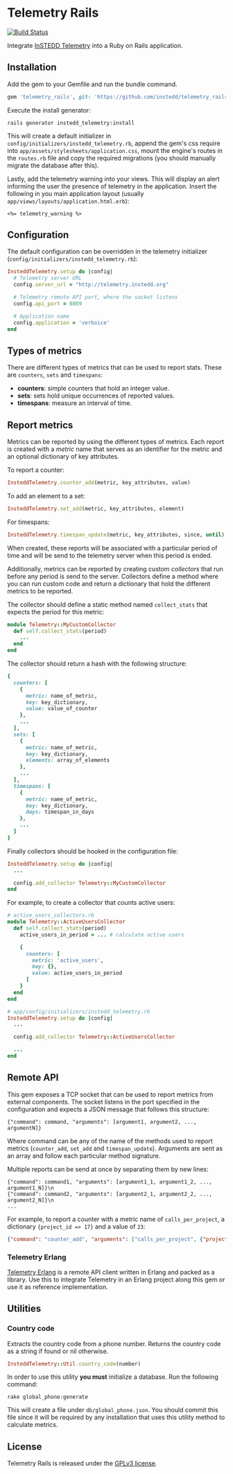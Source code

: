 # Telemetry Rails

[![Build Status](https://travis-ci.org/instedd/telemetry_rails.svg)](https://travis-ci.org/instedd/telemetry_rails)

Integrate [InSTEDD Telemetry](https://github.com/instedd/telemetry_server) into a Ruby on Rails application.

## Installation

Add the gem to your Gemfile and run the bundle command.

```ruby
gem 'telemetry_rails', git: 'https://github.com/instedd/telemetry_rails.git'
```

Execute the install generator:

```shell
rails generator instedd_telemetry:install
```

This will create a default initializer in `config/initializers/instedd_telemetry.rb`, append the gem's css require into `app/assets/stylesheets/application.css`, mount the engine's routes in the `routes.rb` file and copy the required migrations (you should manually migrate the database after this).

Lastly, add the telemetry warning into your views. This will display an alert informing the user the presence of telemetry in the application. Insert the following in you main application layout (usually
 `app/views/layouts/application.html.erb`):

 ```erb
 <%= telemetry_warning %>
 ```

## Configuration

The default configuration can be overridden in the telemetry initializer (`config/initializers/instedd_telemetry.rb`):

```ruby
InsteddTelemetry.setup do |config|
  # Telemetry server URL
  config.server_url = "http://telemetry.instedd.org"

  # Telemetry remote API port, where the socket listens
  config.api_port = 8089

  # Application name
  config.application = 'verboice'
end
```

## Types of metrics

There are different types of metrics that can be used to report stats. These are `counters`, `sets` and `timespans`:

* **counters**: simple counters that hold an integer value.
* **sets**: sets hold unique occurrences of reported values.
* **timespans**: measure an interval of time.

## Report metrics

Metrics can be reported by using the different types of metrics. Each report is created with a _metric_ name that serves as an identifier for the metric and an optional dictionary of key attributes.

To report a counter:

```ruby
InsteddTelemetry.counter_add(metric, key_attributes, value)
```

To add an element to a set:

```ruby
InsteddTelemetry.set_add(metric, key_attributes, element)
```

For timespans:

```ruby
InsteddTelemetry.timespan_update(metric, key_attributes, since, until)
```

When created, these reports will be associated with a particular period of time and will be send to the telemetry server when this period is ended.

Additionally, metrics can be reported by creating custom _collectors_ that run before any period is send to the server. Collectors define a method where you can run custom code and return a dictionary that hold the different metrics to be reported.

The collector should define a static method named `collect_stats` that expects the period for this metric:

```ruby
module Telemetry::MyCustomCollector
  def self.collect_stats(period)
    ...
  end
end
```

The collector should return a hash with the following structure:

```ruby
{
  counters: [
    {
      metric: name_of_metric,
      key: key_dictionary,
      value: value_of_counter
    },
    ...
  ],
  sets: [
    {
      metric: name_of_metric,
      key: key_dictionary,
      elements: array_of_elements
    },
    ...
  ],
  timespans: [
    {
      metric: name_of_metric,
      key: key_dictionary,
      days: timespan_in_days
    },
    ...
  ]
}
```

Finally collectors should be hooked in the configuration file:

```ruby
InsteddTelemetry.setup do |config|
  ...

  config.add_collector Telemetry::MyCustomCollector
end
```

For example, to create a collector that counts active users:

```ruby
# active_users_collectors.rb
module Telemetry::ActiveUsersCollector
  def self.collect_stats(period)
    active_users_in_period = ... # calculate active users

    {
      counters: [
        metric: 'active_users',
        key: {},
        value: active_users_in_period  
      ]
    }
  end
end

# app/config/initializers/instedd_telemetry.rb
InsteddTelemetry.setup do |config|
  ...

  config.add_collector Telemetry::ActiveUsersCollector

  ...
end
```

## Remote API

This gem exposes a TCP socket that can be used to report metrics from external components. The socket listens in the port specified in the configuration and expects a JSON message that follows this structure:

```
{"command": command, "arguments": [argument1, argument2, ..., argumentN]}
```

Where command can be any of the name of the methods used to report metrics (`counter_add`, `set_add` and `timespan_update`). Arguments are sent as an array and follow each particular method signature.

Multiple reports can be send at once by separating them by new lines:

```
{"command": command1, "arguments": [argument1_1, argument1_2, ..., argument1_N]}\n
{"command": command2, "arguments": [argument2_1, argument2_2, ..., argument2_N]}\n
...
```

For example, to report a counter with a metric name of `calls_per_project`, a dictionary `{project_id => 17}` and a value of `23`:

```json
{"command": "counter_add", "arguments": ["calls_per_project", {"project_id": 17}, 23]}
```

### Telemetry Erlang

[Telemetry Erlang](https://github.com/instedd/telemetry_erlang) is a remote API client written in Erlang and packed as a library. Use this to integrate Telemetry in an Erlang project along this gem or use it as reference implementation.

## Utilities

### Country code

Extracts the country code from a phone number. Returns the country code as a string if found or nil otherwise.

```ruby
InsteddTelemetry::Util.country_code(number)
```

In order to use this utility **you must** initialize a database. Run the following command:

```shell
rake global_phone:generate
```

This will create a file under `db/global_phone.json`. You should commit this file since it will be required by any installation that uses this utility method to calculate metrics.

## License

Telemetry Rails is released under the [GPLv3 license](LICENSE).
